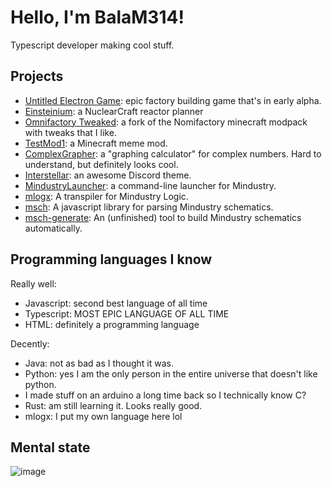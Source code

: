 # Hello, I'm BalaM314!
Typescript developer making cool stuff.
## Projects
* [Untitled Electron Game](https://github.com/BalaM314/Untitled-Electron-Game): epic factory building game that's in early alpha.
* [Einsteinium](https://github.com/BalaM314/Einsteinium): a NuclearCraft reactor planner
* [Omnifactory Tweaked](https://github.com/BalaM314/Omnifactory-Tweaked): a fork of the Nomifactory minecraft modpack with tweaks that I like.
* [TestMod1](https://github.com/BalaM314/TestMod1): a Minecraft meme mod.
* [ComplexGrapher](https://github.com/BalaM314/ComplexGrapher): a "graphing calculator" for complex numbers. Hard to understand, but definitely looks cool.
* [Interstellar](https://github.com/BalaM314/Interstellar): an awesome Discord theme.
* [MindustryLauncher](https://github.com/BalaM314/MindustryLauncher): a command-line launcher for Mindustry.
* [mlogx](https://github.com/BalaM314/mlogx): A transpiler for Mindustry Logic.
* [msch](https://github.com/BalaM314/msch): A javascript library for parsing Mindustry schematics.
* [msch-generate](https://github.com/BalaM314/msch-generate): An (unfinished) tool to build Mindustry schematics automatically.
## Programming languages I know

Really well:
* Javascript: second best language of all time
* Typescript: MOST EPIC LANGUAGE OF ALL TIME
* HTML: definitely a programming language

Decently:
* Java: not as bad as I thought it was.
* Python: yes I am the only person in the entire universe that doesn't like python.
* I made stuff on an arduino a long time back so I technically know C?
* Rust: am still learning it. Looks really good.
* mlogx: I put my own language here lol

## Mental state
![image](https://media.discordapp.net/attachments/859537742890401822/985915908247662592/unknown.png?width=530&height=418)
